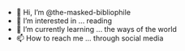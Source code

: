 - 👋 Hi, I’m @the-masked-bibliophile
- 👀 I’m interested in ... reading
- 🌱 I’m currently learning ... the ways of the world
- 📫 How to reach me ... through social media

<!---
the-masked-bibliophile/the-masked-bibliophile is a ✨ special ✨ repository because its `README.md` (this file) appears on your GitHub profile.
You can click the Preview link to take a look at your changes.
--->
